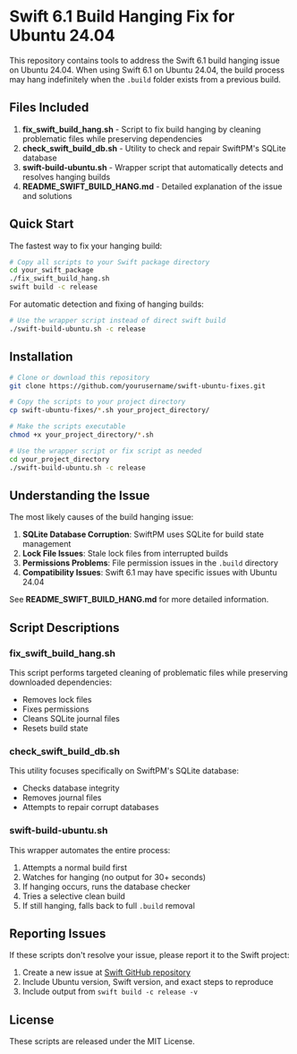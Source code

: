# Swift 6.1 Build Hanging Fix for Ubuntu 24.04

This repository contains tools to address the Swift 6.1 build hanging issue on Ubuntu 24.04. When using Swift 6.1 on Ubuntu 24.04, the build process may hang indefinitely when the `.build` folder exists from a previous build.

## Files Included

1. **fix_swift_build_hang.sh** - Script to fix build hanging by cleaning problematic files while preserving dependencies
2. **check_swift_build_db.sh** - Utility to check and repair SwiftPM's SQLite database
3. **swift-build-ubuntu.sh** - Wrapper script that automatically detects and resolves hanging builds
4. **README_SWIFT_BUILD_HANG.md** - Detailed explanation of the issue and solutions

## Quick Start

The fastest way to fix your hanging build:

```bash
# Copy all scripts to your Swift package directory
cd your_swift_package
./fix_swift_build_hang.sh
swift build -c release
```

For automatic detection and fixing of hanging builds:

```bash
# Use the wrapper script instead of direct swift build
./swift-build-ubuntu.sh -c release
```

## Installation

```bash
# Clone or download this repository
git clone https://github.com/yourusername/swift-ubuntu-fixes.git

# Copy the scripts to your project directory
cp swift-ubuntu-fixes/*.sh your_project_directory/

# Make the scripts executable
chmod +x your_project_directory/*.sh

# Use the wrapper script or fix script as needed
cd your_project_directory
./swift-build-ubuntu.sh -c release
```

## Understanding the Issue

The most likely causes of the build hanging issue:

1. **SQLite Database Corruption**: SwiftPM uses SQLite for build state management
2. **Lock File Issues**: Stale lock files from interrupted builds
3. **Permissions Problems**: File permission issues in the `.build` directory
4. **Compatibility Issues**: Swift 6.1 may have specific issues with Ubuntu 24.04

See **README_SWIFT_BUILD_HANG.md** for more detailed information.

## Script Descriptions

### fix_swift_build_hang.sh

This script performs targeted cleaning of problematic files while preserving downloaded dependencies:

- Removes lock files
- Fixes permissions
- Cleans SQLite journal files
- Resets build state

### check_swift_build_db.sh

This utility focuses specifically on SwiftPM's SQLite database:

- Checks database integrity
- Removes journal files
- Attempts to repair corrupt databases

### swift-build-ubuntu.sh

This wrapper automates the entire process:

1. Attempts a normal build first
2. Watches for hanging (no output for 30+ seconds)
3. If hanging occurs, runs the database checker
4. Tries a selective clean build
5. If still hanging, falls back to full `.build` removal

## Reporting Issues

If these scripts don't resolve your issue, please report it to the Swift project:

1. Create a new issue at [Swift GitHub repository](https://github.com/apple/swift/issues)
2. Include Ubuntu version, Swift version, and exact steps to reproduce
3. Include output from `swift build -c release -v`

## License

These scripts are released under the MIT License. 